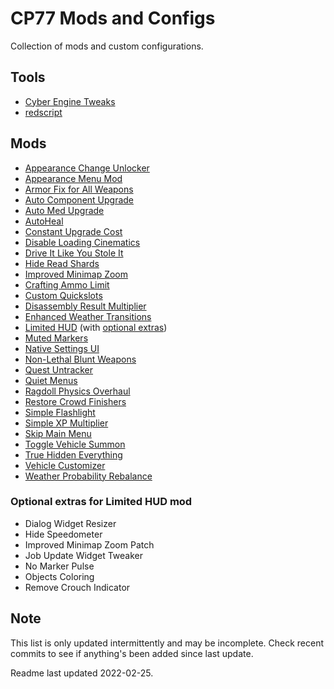# CP77 Mods and Configs

Collection of mods and custom configurations.

## Tools
- [Cyber Engine Tweaks](https://www.nexusmods.com/cyberpunk2077/mods/107)
- [redscript](https://www.nexusmods.com/cyberpunk2077/mods/1511)

## Mods
- [Appearance Change Unlocker](https://www.nexusmods.com/cyberpunk2077/mods/3850)
- [Appearance Menu Mod](https://www.nexusmods.com/cyberpunk2077/mods/790)
- [Armor Fix for All Weapons](https://www.nexusmods.com/cyberpunk2077/mods/2834)
- [Auto Component Upgrade](https://www.nexusmods.com/cyberpunk2077/mods/2264)
- [Auto Med Upgrade](https://www.nexusmods.com/cyberpunk2077/mods/2248)
- [AutoHeal](https://www.nexusmods.com/cyberpunk2077/mods/2148)
- [Constant Upgrade Cost](https://www.nexusmods.com/cyberpunk2077/mods/2692)
- [Disable Loading Cinematics](https://www.nexusmods.com/cyberpunk2077/mods/3105)
- [Drive It Like You Stole It](https://www.nexusmods.com/cyberpunk2077/mods/348)
- [Hide Read Shards](https://www.nexusmods.com/cyberpunk2077/mods/2820)
- [Improved Minimap Zoom](https://www.nexusmods.com/cyberpunk2077/mods/2959)
- [Crafting Ammo Limit](https://www.nexusmods.com/cyberpunk2077/mods/2077)
- [Custom Quickslots](https://www.nexusmods.com/cyberpunk2077/mods/3096)
- [Disassembly Result Multiplier](https://www.nexusmods.com/cyberpunk2077/mods/2877?tab=files&file_id=14864)
- [Enhanced Weather Transitions](https://www.nexusmods.com/cyberpunk2077/mods/3901)
- [Limited HUD](https://www.nexusmods.com/cyberpunk2077/mods/2592) (with [optional extras](https://www.nexusmods.com/cyberpunk2077/mods/2592?tab=files))
- [Muted Markers](https://www.nexusmods.com/cyberpunk2077/mods/1727)
- [Native Settings UI](https://www.nexusmods.com/cyberpunk2077/mods/3518)
- [Non-Lethal Blunt Weapons](https://www.nexusmods.com/cyberpunk2077/mods/3195)
- [Quest Untracker](https://www.nexusmods.com/cyberpunk2077/mods/3154)
- [Quiet Menus](https://www.nexusmods.com/cyberpunk2077/mods/3678)
- [Ragdoll Physics Overhaul](https://www.nexusmods.com/cyberpunk2077/mods/3858)
- [Restore Crowd Finishers](https://www.nexusmods.com/cyberpunk2077/mods/2277)
- [Simple Flashlight](https://www.nexusmods.com/cyberpunk2077/mods/2913)
- [Simple XP Multiplier](https://www.nexusmods.com/cyberpunk2077/mods/3136)
- [Skip Main Menu](https://www.nexusmods.com/cyberpunk2077/mods/2437)
- [Toggle Vehicle Summon](https://www.nexusmods.com/cyberpunk2077/mods/754)
- [True Hidden Everything](https://www.nexusmods.com/cyberpunk2077/mods/2206)
- [Vehicle Customizer](https://www.nexusmods.com/cyberpunk2077/mods/3689)
- [Weather Probability Rebalance](https://www.nexusmods.com/cyberpunk2077/mods/3196)

### Optional extras for Limited HUD mod

- Dialog Widget Resizer
- Hide Speedometer
- Improved Minimap Zoom Patch
- Job Update Widget Tweaker
- No Marker Pulse
- Objects Coloring
- Remove Crouch Indicator

## Note

This list is only updated intermittently and may be incomplete. Check recent commits to see if anything's been added since last update.

Readme last updated 2022-02-25.
